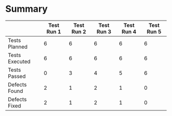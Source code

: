 # Summary
|  | Test Run 1 | Test Run 2 | Test Run 3 | Test Run 4 | Test Run 5 |
| --- | --- | --- | --- | --- | --- |
| Tests Planned | 6 | 6 | 6 | 6 | 6 |
| Tests Executed | 6 | 6 | 6 | 6 | 6 |
| Tests Passed | 0 | 3 | 4 | 5 | 6 |
| Defects Found | 2 | 1 | 2 | 1 | 0 |
| Defects Fixed | 2 | 1 | 2 | 1 | 0 |
